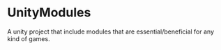 # UnityModules
 A unity project that include modules that are essential/beneficial for any kind of games.
